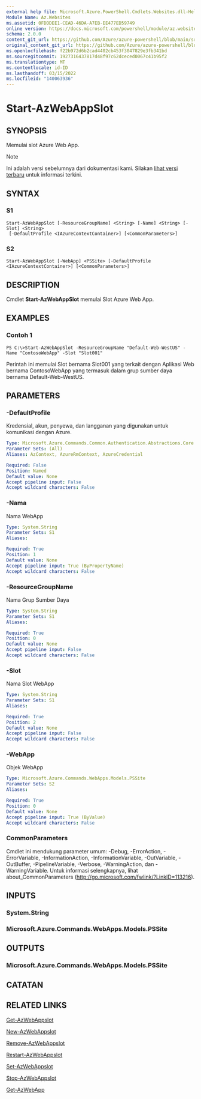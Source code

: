 ```yaml
---
external help file: Microsoft.Azure.PowerShell.Cmdlets.Websites.dll-Help.xml
Module Name: Az.Websites
ms.assetid: 0FDDDEE1-CEAD-46DA-A7EB-EE477ED59749
online version: https://docs.microsoft.com/powershell/module/az.websites/start-azwebappslot
schema: 2.0.0
content_git_url: https://github.com/Azure/azure-powershell/blob/main/src/Websites/Websites/help/Start-AzWebAppSlot.md
original_content_git_url: https://github.com/Azure/azure-powershell/blob/main/src/Websites/Websites/help/Start-AzWebAppSlot.md
ms.openlocfilehash: f22b972d6b2cad4402cb453f3047829e3fb341bd
ms.sourcegitcommit: 1927316437817d48f97c62dceced0067c41b95f2
ms.translationtype: MT
ms.contentlocale: id-ID
ms.lasthandoff: 03/15/2022
ms.locfileid: "140063936"
---
```

# Start-AzWebAppSlot

## SYNOPSIS
Memulai slot Azure Web App.

> [!NOTE]
>Ini adalah versi sebelumnya dari dokumentasi kami. Silakan [lihat versi terbaru](/powershell/module/az.websites/start-azwebappslot) untuk informasi terkini.

## SYNTAX

### S1
```
Start-AzWebAppSlot [-ResourceGroupName] <String> [-Name] <String> [-Slot] <String>
 [-DefaultProfile <IAzureContextContainer>] [<CommonParameters>]
```

### S2
```
Start-AzWebAppSlot [-WebApp] <PSSite> [-DefaultProfile <IAzureContextContainer>] [<CommonParameters>]
```

## DESCRIPTION
Cmdlet **Start-AzWebAppSlot** memulai Slot Azure Web App.

## EXAMPLES

### Contoh 1
```
PS C:\>Start-AzWebAppSlot -ResourceGroupName "Default-Web-WestUS" -Name "ContosoWebApp" -Slot "Slot001"
```

Perintah ini memulai Slot bernama Slot001 yang terkait dengan Aplikasi Web bernama ContosoWebApp yang termasuk dalam grup sumber daya bernama Default-Web-WestUS.

## PARAMETERS

### -DefaultProfile
Kredensial, akun, penyewa, dan langganan yang digunakan untuk komunikasi dengan Azure.

```yaml
Type: Microsoft.Azure.Commands.Common.Authentication.Abstractions.Core.IAzureContextContainer
Parameter Sets: (All)
Aliases: AzContext, AzureRmContext, AzureCredential

Required: False
Position: Named
Default value: None
Accept pipeline input: False
Accept wildcard characters: False
```

### -Nama
Nama WebApp

```yaml
Type: System.String
Parameter Sets: S1
Aliases:

Required: True
Position: 1
Default value: None
Accept pipeline input: True (ByPropertyName)
Accept wildcard characters: False
```

### -ResourceGroupName
Nama Grup Sumber Daya

```yaml
Type: System.String
Parameter Sets: S1
Aliases:

Required: True
Position: 0
Default value: None
Accept pipeline input: False
Accept wildcard characters: False
```

### -Slot
Nama Slot WebApp

```yaml
Type: System.String
Parameter Sets: S1
Aliases:

Required: True
Position: 2
Default value: None
Accept pipeline input: False
Accept wildcard characters: False
```

### -WebApp
Objek WebApp

```yaml
Type: Microsoft.Azure.Commands.WebApps.Models.PSSite
Parameter Sets: S2
Aliases:

Required: True
Position: 0
Default value: None
Accept pipeline input: True (ByValue)
Accept wildcard characters: False
```

### CommonParameters
Cmdlet ini mendukung parameter umum: -Debug, -ErrorAction, -ErrorVariable, -InformationAction, -InformationVariable, -OutVariable, -OutBuffer, -PipelineVariable, -Verbose, -WarningAction, dan -WarningVariable. Untuk informasi selengkapnya, lihat about_CommonParameters (http://go.microsoft.com/fwlink/?LinkID=113216).

## INPUTS

### System.String

### Microsoft.Azure.Commands.WebApps.Models.PSSite

## OUTPUTS

### Microsoft.Azure.Commands.WebApps.Models.PSSite

## CATATAN

## RELATED LINKS

[Get-AzWebAppslot](./Get-AzWebAppSlot.md)

[New-AzWebAppslot](./New-AzWebAppSlot.md)

[Remove-AzWebAppslot](./Remove-AzWebAppSlot.md)

[Restart-AzWebAppslot](./Restart-AzWebAppSlot.md)

[Set-AzWebAppslot](./Set-AzWebAppSlot.md)

[Stop-AzWebAppslot](./Stop-AzWebAppSlot.md)

[Get-AzWebApp](./Get-AzWebApp.md)
